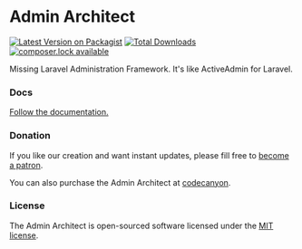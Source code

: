 # Admin Architect

[![Latest Version on Packagist][ico-version]][link-packagist]
[![Total Downloads][ico-downloads]][link-downloads]
[![composer.lock available][ico-lock]][link-lock]

Missing Laravel Administration Framework. It's like ActiveAdmin for Laravel.


### Docs

[Follow the documentation.](http://docs.adminarchitect.com)

### Donation

If you like our creation and want instant updates, please fill free to [become a patron](https://www.patreon.com/adminarchitect).

You can also purchase the Admin Architect at [codecanyon](https://codecanyon.net/item/admin-architect-administration-framework-for-laravel/13528564).

### License

The Admin Architect is open-sourced software licensed under the [MIT license](https://opensource.org/licenses/MIT).

[ico-version]: https://img.shields.io/packagist/v/adminarchitect/core.svg?style=flat-square
[ico-downloads]: https://img.shields.io/packagist/dt/adminarchitect/core.svg?style=flat-square
[ico-lock]: https://poser.pugx.org/adminarchitect/core/composerlock

[link-packagist]: https://packagist.org/packages/adminarchitect/core
[link-downloads]: https://packagist.org/packages/adminarchitect/core
[link-lock]: https://packagist.org/packages/adminarchitect/core